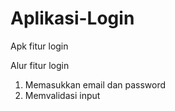 # Aplikasi-Login
Apk fitur login

Alur fitur login
1. Memasukkan email dan password
2. Memvalidasi input
